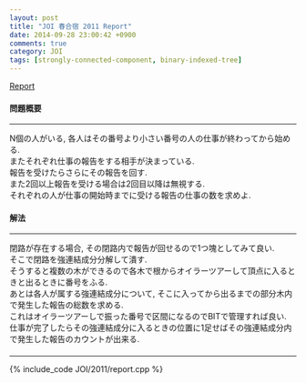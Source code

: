 ```yaml
---
layout: post
title: "JOI 春合宿 2011 Report"
date: 2014-09-28 23:00:42 +0900
comments: true
category: JOI
tags: [strongly-connected-component, binary-indexed-tree]
---
```


[Report](http://joisc2011.contest.atcoder.jp/tasks/joisc2011_report)

#### 問題概要

****

N個の人がいる, 各人はその番号より小さい番号の人の仕事が終わってから始める.  
またそれぞれ仕事の報告をする相手が決まっている.  
報告を受けたらさらにその報告を回す.  
また2回以上報告を受ける場合は2回目以降は無視する.  
それぞれの人が仕事の開始時までに受ける報告の仕事の数を求めよ.

#### 解法

****

閉路が存在する場合, その閉路内で報告が回せるので1つ塊としてみて良い.  
そこで閉路を強連結成分分解して潰す.  
そうすると複数の木ができるので各木で根からオイラーツアーして頂点に入るときと出るときに番号をふる.  
あとは各人が属する強連結成分について, そこに入ってから出るまでの部分木内で発生した報告の総数を求める.  
これはオイラーツアーしで振った番号で区間になるのでBITで管理すれば良い.  
仕事が完了したらその強連結成分に入るときの位置に1足せばその強連結成分内で発生した報告のカウントが出来る.

#### 

****

{% include_code JOI/2011/report.cpp %}
